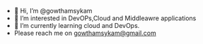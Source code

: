- 👋 Hi, I’m @gowthamsykam
- 👀 I’m interested in DevOPs,Cloud and Middleawre applications
- 🌱 I’m currently learning cloud and DevOps.
- Please reach me on gowthamsykam@gmail.com

<!---
gowthamsykam/gowthamsykam is a ✨ special ✨ repository because its `README.md` (this file) appears on your GitHub profile.
You can click the Preview link to take a look at your changes.
--->
